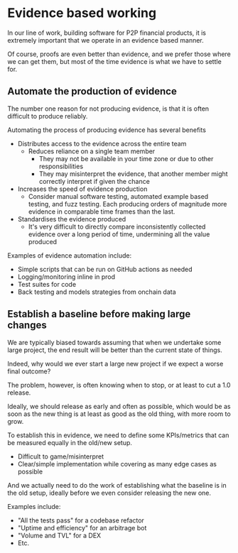 # Evidence based working

In our line of work, building software for P2P financial products, it is
extremely important that we operate in an evidence based manner.

Of course, proofs are even better than evidence, and we prefer those where we
can get them, but most of the time evidence is what we have to settle for.

## Automate the production of evidence

The number one reason for not producing evidence, is that it is often difficult
to produce reliably.

Automating the process of producing evidence has several benefits

- Distributes access to the evidence across the entire team
  - Reduces reliance on a single team member
    - They may not be available in your time zone or due to other responsibilities
    - They may misinterpret the evidence, that another member might correctly
      interpret if given the chance
- Increases the speed of evidence production
  - Consider manual software testing, automated example based testing, and fuzz
    testing. Each producing orders of magnitude more evidence in comparable time
    frames than the last.
- Standardises the evidence produced
  - It's very difficult to directly compare inconsistently collected evidence
    over a long period of time, undermining all the value produced

Examples of evidence automation include:

- Simple scripts that can be run on GitHub actions as needed
- Logging/monitoring inline in prod
- Test suites for code
- Back testing and models strategies from onchain data

## Establish a baseline before making large changes

We are typically biased towards assuming that when we undertake some large
project, the end result will be better than the current state of things.

Indeed, why would we ever start a large new project if we expect a worse final
outcome?

The problem, however, is often knowing when to stop, or at least to cut a 1.0
release.

Ideally, we should release as early and often as possible, which would be as soon
as the new thing is at least as good as the old thing, with more room to grow.

To establish this in evidence, we need to define some KPIs/metrics that can be
measured equally in the old/new setup.

- Difficult to game/misinterpret
- Clear/simple implementation while covering as many edge cases as possible

And we actually need to do the work of establishing what the baseline is in the
old setup, ideally before we even consider releasing the new one.

Examples include:

- "All the tests pass" for a codebase refactor
- "Uptime and efficiency" for an arbitrage bot
- "Volume and TVL" for a DEX
- Etc.
